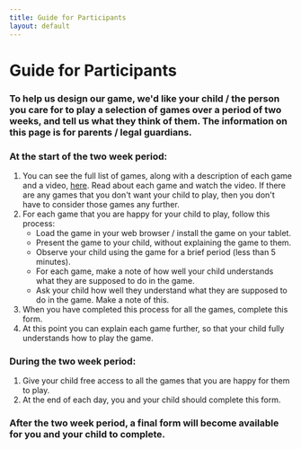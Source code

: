```yaml
---
title: Guide for Participants
layout: default
---
```

<div>
<h1>Guide for Participants</h1>
<h3>To help us design our game, we'd like your child / the person you care for to play a selection of games over a period of two weeks, and tell us what they think of them. The information on this page is for parents / legal guardians.</h3>
<h3></h3>
<h3>At the start of the two week period:</h3>
<ol>
<li>You can see the full list of games, along with a description of each game and a video, <a href="{{site.url}}/games">here</a>. Read about each game and watch the video. If there are any games that you don't want your child to play, then you don't have to consider those games any further.</li>
<li>For each game that you are happy for your child to play, follow this process:
<ul>
<li>Load the game in your web browser / install the game on your tablet.</li>
<li>Present the game to your child, without explaining the game to them.</li>
<li>Observe your child using the game for a brief period (less than 5 minutes).</li>
<li>For each game, make a note of how well your child understands what they are supposed to do in the game.</li>
<li>Ask your child how well they understand what they are supposed to do in the game. Make a note of this.</li>
</ul>
<li>When you have completed this process for all the games, complete this form.</li>
<li>At this point you can explain each game further, so that your child fully understands how to play the game.</li>
</li>
</ol>
<h3>During the two week period:</h3>
<ol>
<li>Give your child free access to all the games that you are happy for them to play.</li>
<li>At the end of each day, you and your child should complete this form.</li>
</ol>
<h3>After the two week period, a final form will become available for you and your child to complete.</h3>
</div>

